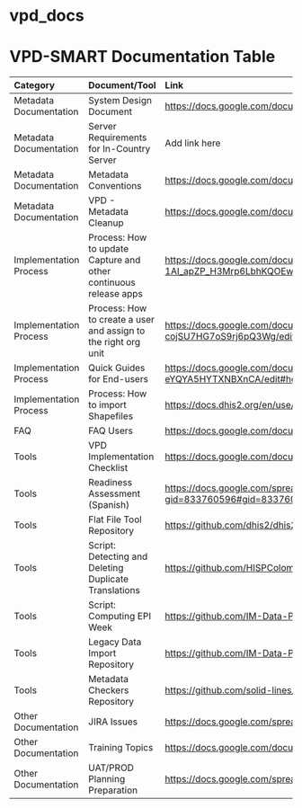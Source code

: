 # vpd_docs
# VPD-SMART Documentation Table

| Category               | Document/Tool                                                    | Link                                                                                                                 |
|:-----------------------|:-----------------------------------------------------------------|:---------------------------------------------------------------------------------------------------------------------|
| Metadata Documentation | System Design Document                                           | https://docs.google.com/document/d/160EhI9dovttNoTbAM3xxzXbbHxf4lnRoav9LhG5pv3o/edit#heading=h.ogrpnz3qilzc          |
| Metadata Documentation | Server Requirements for In-Country Server                        | Add link here                                                                                                        |
| Metadata Documentation | Metadata Conventions                                             | https://docs.google.com/document/d/1ZEtM6DnQnWqWOb3wWm_R8OEnL-N-ZznA-qaFkDxuaPo/edit?usp=sharing                     |
| Metadata Documentation | VPD - Metadata Cleanup                                           | https://docs.google.com/document/d/1UhAIRMzuBDc2UUjmOE8iE8t0oVGjWrzPtOw9LjmTTys/edit                                 |
| Implementation Process | Process: How to update Capture and other continuous release apps | https://docs.google.com/document/d/1CEhy-1AI_apZP_H3Mrp6LbhKQOEwrEAPVxlYqcuQwNA/edit#heading=h.eemm7xukpu5h          |
| Implementation Process | Process: How to create a user and assign to the right org unit   | https://docs.google.com/document/d/10nrKRzR-n9qAnmetFVRAZ6-cojSU7HG7oS9rj6pQ3Wg/edit#heading=h.9t64nquxebrc          |
| Implementation Process | Quick Guides for End-users                                       | https://docs.google.com/document/d/1D_b6zwXcrOJyqFQYR9WoJU6WR4-eYQYA5HYTXNBXnCA/edit#heading=h.eemm7xukpu5h          |
| Implementation Process | Process: How to import Shapefiles                                | https://docs.dhis2.org/en/use/user-guides/dhis-core-version-237/configuring-the-system/maps.html                     |
| FAQ                    | FAQ Users                                                        | https://docs.google.com/document/d/17OmWIVXoC1sA3uOMIqkSkywxTQE43SHQUcN15XJSMKg/edit                                 |
| Tools                  | VPD Implementation Checklist                                     | https://docs.google.com/document/d/1bWfl1a-JJOxdv756UbnLzMeyeEktaRHfSYL7wKrwXDM/edit                                 |
| Tools                  | Readiness Assessment (Spanish)                                   | https://docs.google.com/spreadsheets/d/1zAo1qVm-8RCc-nJkw0l5e4v0GyahMc1gap8QCE_VNy4/edit?gid=833760596#gid=833760596 |
| Tools                  | Flat File Tool Repository                                        | https://github.com/dhis2/dhis2-utils/tree/master/tools/dhis2-metadata_flat_file_syncer                               |
| Tools                  | Script: Detecting and Deleting Duplicate Translations            | https://github.com/HISPColombia/Scripts-VPD.git                                                                      |
| Tools                  | Script: Computing EPI Week                                       | https://github.com/IM-Data-PAHO/VPD-DHIS2-LegacyData/tree/main/compute_epi_week                                      |
| Tools                  | Legacy Data Import Repository                                    | https://github.com/IM-Data-PAHO/VPD-DHIS2-LegacyData                                                                 |
| Tools                  | Metadata Checkers Repository                                     | https://github.com/solid-lines/dhis2-metadata-checkers                                                               |
| Other Documentation    | JIRA Issues                                                      | https://docs.google.com/spreadsheets/d/1bNhefdIPMEmo_QURN2rU30---sg3xDId5oU4nD89zcQ                                  |
| Other Documentation    | Training Topics                                                  | https://docs.google.com/document/d/1AVWHAG2Aud9d0gpiCmVG_uvkynx_ZAyeh9z_u0Pwv0s/edit?usp=sharing                     |
| Other Documentation    | UAT/PROD Planning Preparation                                    | https://docs.google.com/spreadsheets/d/1Wy-15ci5TcZ-X6TJsvJRqD9Ey8N5J66zOsIEmXL9iqQ/edit?usp=sharing                 |
